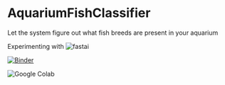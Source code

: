 # AquariumFishClassifier

Let the system figure out what fish breeds are present in your aquarium

Experimenting with ![fastai](https://www.fast.ai/) 


[![Binder](https://mybinder.org/badge_logo.svg)](https://mybinder.org/v2/gh/emma3826/AquariumFishClassifier/HEAD?urlpath=%2Fvoila%2Frender%2FAquariumFishClassifier.ipynb) 



![Google Colab](https://colab.research.google.com/notebooks/intro.ipynb)
